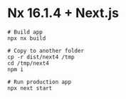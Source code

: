 # Nx 16.1.4 + Next.js

```shell
# Build app
npx nx build

# Copy to another folder
cp -r dist/next4 /tmp
cd /tmp/next4
npm i

# Run production app
npx next start
```
